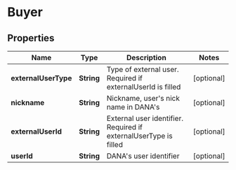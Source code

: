 

# Buyer


## Properties

| Name | Type | Description | Notes |
| - | - | - | - |
|**externalUserType** | **String** | Type of external user. Required if externalUserId is filled |  [optional] |
|**nickname** | **String** | Nickname, user's nick name in DANA's |  [optional] |
|**externalUserId** | **String** | External user identifier. Required if externalUserType is filled |  [optional] |
|**userId** | **String** | DANA's user identifier |  [optional] |



